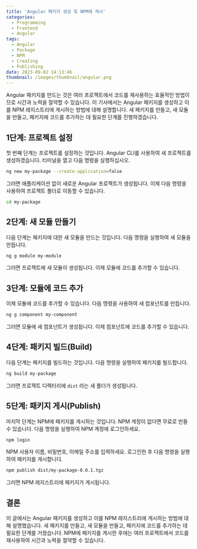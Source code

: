 ```yaml
---
title: 'Angular 패키지 생성 및 NPM에 게시'
categories:
  - Programming
  - Frontend
  - Angular
tags:
  - Angular
  - Package
  - NPM
  - Creating
  - Publishing
date: 2023-09-02 14:13:46
thumbnail: /images/thumbnail/angular.png
---
```


Angular 패키지를 만드는 것은 여러 프로젝트에서 코드를 재사용하는 효율적인 방법이므로 시간과 노력을 절약할 수 있습니다. 이 기사에서는 Angular 패키지를 생성하고 이를 NPM 레지스트리에 게시하는 방법에 대해 설명합니다. 새 패키지를 만들고, 새 모듈을 만들고, 패키지에 코드를 추가하는 데 필요한 단계를 진행하겠습니다.

## 1단계: 프로젝트 설정

첫 번째 단계는 프로젝트를 설정하는 것입니다. Angular CLI를 사용하여 새 프로젝트를 생성하겠습니다. 터미널을 열고 다음 명령을 실행하십시오.

```sh
ng new my-package --create-application=false
```

그러면 애플리케이션 없이 새로운 Angular 프로젝트가 생성됩니다. 이제 다음 명령을 사용하여 프로젝트 폴더로 이동할 수 있습니다.

```sh
cd my-package
```

## 2단계: 새 모듈 만들기

다음 단계는 패키지에 대한 새 모듈을 만드는 것입니다. 다음 명령을 실행하여 새 모듈을 만듭니다.

```sh
ng g module my-module
```

그러면 프로젝트에 새 모듈이 생성됩니다. 이제 모듈에 코드를 추가할 수 있습니다.

## 3단계: 모듈에 코드 추가

이제 모듈에 코드를 추가할 수 있습니다. 다음 명령을 사용하여 새 컴포넌트를 만듭니다.

```sh
ng g component my-component
```

그러면 모듈에 새 컴포넌트가 생성됩니다. 이제 컴포넌트에 코드를 추가할 수 있습니다.

## 4단계: 패키지 빌드(Build)

다음 단계는 패키지를 빌드하는 것입니다. 다음 명령을 실행하여 패키지를 빌드합니다.

```sh
ng build my-package
```

그러면 프로젝트 디렉터리에 `dist` 라는 새 폴더가 생성됩니다.

## 5단계: 패키지 게시(Publish)

마지막 단계는 NPM에 패키지를 게시하는 것입니다. NPM 계정이 없다면 무료로 만들 수 있습니다. 다음 명령을 실행하여 NPM 계정에 로그인하세요.

```sh
npm login
```

NPM 사용자 이름, 비밀번호, 이메일 주소를 입력하세요. 로그인한 후 다음 명령을 실행하여 패키지를 게시합니다.

```sh
npm publish dist/my-package-0.0.1.tgz
```

그러면 NPM 레지스트리에 패키지가 게시됩니다.

## 결론

이 글에서는 Angular 패키지를 생성하고 이를 NPM 레지스트리에 게시하는 방법에 대해 설명했습니다. 새 패키지를 만들고, 새 모듈을 만들고, 패키지에 코드를 추가하는 데 필요한 단계를 거쳤습니다. NPM에 패키지를 게시한 후에는 여러 프로젝트에서 코드를 재사용하여 시간과 노력을 절약할 수 있습니다.
